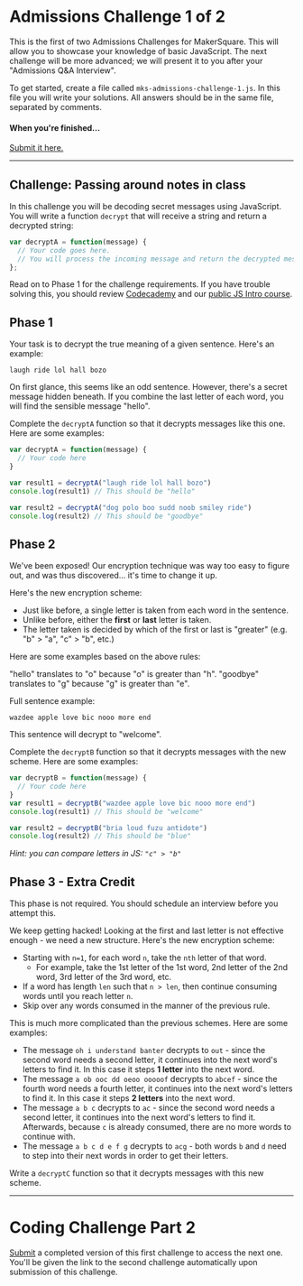 # Admissions Challenge 1 of 2

This is the first of two Admissions Challenges for MakerSquare. This will allow you to showcase your knowledge of basic JavaScript. The next challenge will be more advanced; we will present it to you after your "Admissions Q&A Interview".

To get started, create a file called `mks-admissions-challenge-1.js`. In this file you will write your solutions. All answers should be in the same file, separated by comments.

#### When you're finished...
[Submit it here.](https://makersquare.typeform.com/to/wdEmGQ)

----
## Challenge: Passing around notes in class

In this challenge you will be decoding secret messages using JavaScript. You will write a function `decrypt` that will receive a string and return a decrypted string:

```javascript
var decryptA = function(message) {
  // Your code goes here.
  // You will process the incoming message and return the decrypted message
};
```

Read on to Phase 1 for the challenge requirements. If you have trouble solving this, you should review [Codecademy](http://www.codecademy.com/en/tracks/javascript) and our [public JS Intro course](http://mks.io/js-intro).

## Phase 1

Your task is to decrypt the true meaning of a given sentence. Here's an example:

```text
laugh ride lol hall bozo
```

On first glance, this seems like an odd sentence. However, there's a secret message hidden beneath. If you combine the last letter of each word, you will find the sensible message "hello".

Complete the `decryptA` function so that it decrypts messages like this one. Here are some examples:

```javascript
var decryptA = function(message) {
  // Your code here
}

var result1 = decryptA("laugh ride lol hall bozo")
console.log(result1) // This should be "hello"

var result2 = decryptA("dog polo boo sudd noob smiley ride")
console.log(result2) // This should be "goodbye"
```

## Phase 2

We've been exposed! Our encryption technique was way too easy to figure out, and was thus discovered... it's time to change it up.

Here's the new encryption scheme:

- Just like before, a single letter is taken from each word in the sentence.
- Unlike before, either the **first** or **last** letter is taken.
- The letter taken is decided by which of the first or last is "greater" (e.g. "b" > "a", "c" > "b", etc.)

Here are some examples based on the above rules:

"hello" translates to "o" because "o" is greater than "h".
"goodbye" translates to "g" because "g" is greater than "e".

Full sentence example:

```text
wazdee apple love bic nooo more end
```

This sentence will decrypt to "welcome".

Complete the `decryptB` function so that it decrypts messages with the new scheme. Here are some examples:

```javascript
var decryptB = function(message) {
  // Your code here
}
var result1 = decryptB("wazdee apple love bic nooo more end")
console.log(result1) // This should be "welcome"

var result2 = decryptB("bria loud fuzu antidote")
console.log(result2) // This should be "blue"
```

*Hint: you can compare letters in JS: `"c" > "b"`*

## Phase 3 - Extra Credit

This phase is not required. You should schedule an interview before you attempt this.

We keep getting hacked! Looking at the first and last letter is not effective enough - we need a new structure. Here's the new encryption scheme:

- Starting with `n=1`, for each word `n`, take the `nth` letter of that word.
  - For example, take the 1st letter of the 1st word, 2nd letter of the 2nd word, 3rd letter of the 3rd word, etc.
- If a word has length `len` such that `n > len`, then continue consuming words until you reach letter `n`.
- Skip over any words consumed in the manner of the previous rule.

This is much more complicated than the previous schemes. Here are some examples:

- The message `oh i understand banter` decrypts to `out` - since the second word needs a second letter, it continues into the next word's letters to find it. In this case it steps **1 letter** into the next word.
- The message `a ob ooc dd oeoo ooooof` decrypts to `abcef` - since the fourth word needs a fourth letter, it continues into the next word's letters to find it. In this case it steps **2 letters** into the next word.
- The message `a b c` decrypts to `ac` - since the second word needs a second letter, it continues into the next word's letters to find it. Afterwards, because `c` is already consumed, there are no more words to continue with.
- The message `a b c d e f g` decrypts to `acg` - both words `b` and `d` need to step into their next words in order to get their letters.

Write a `decryptC` function so that it decrypts messages with this new scheme.

----

# Coding Challenge Part 2

[Submit](https://makersquare.typeform.com/to/wdEmGQ) a completed version of this first challenge to access the next one. You'll be given the link to the second challenge automatically upon submission of this challenge.

